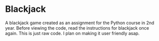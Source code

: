 # Blackjack
A blackjack game created as an assignment for the Python course in 2nd year.
Before viewing the code, read the instructions for blackjack once again.
This is just raw code. I plan on making it user friendly asap.
